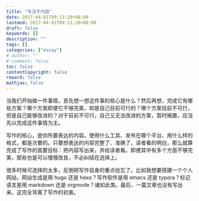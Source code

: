 ```yaml
---
title: "专注于内容"
date: 2017-04-01T09:13:20+08:00
lastmod: 2017-04-01T09:13:20+08:00
draft: false
keywords: []
description: ""
tags: []
categories: ["essay"]
# author: ""
# comment: false
toc: false
contentCopyright: false
reward: false
mathjax: false
---
```

当我们开始做一件事情，首先想一想这件事的核心是什么？然后再想，完成它有哪些方案？哪个方案即便它不够完美，却是自己目前可行的？哪个方案目前不可行，但是自己能够改进的？对于目前不可行，自己又无法改进的方案，暂时搁置，应当先以完成这件事情为主。

<!--more-->

写作的核心，是你所要表达的内容。使用什么工具、发布在哪个平台、用什么样的格式，都是次要的。只要想表达的内容完整了、准确了，读者看的明白，那么就算完成了写作的首要目标：把内容写出来，并给读者看。即便其中有多个方面不够完美，那些也是可以慢慢改良，不必纠结在选择上。

很多时候可选择的太多，反倒把写作自身的重点给忘了。比如我想要搭建一个个人网站，网站生成是用 hugo 还是 hexo？写作软件是用 emacs 还是 typora？标记语言是用 markdown 还是 orgmode？诸如此类。最后，一篇文章也没有写出来。这完全背离了写作的初衷。

